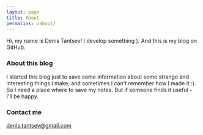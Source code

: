 ```yaml
---
layout: page
title: About
permalink: /about/
---
```


Hi, my name is Denis Tantsev! I develop something ). And this is my blog on GitHub. 

### About this blog

I started this blog just to save some information about some strange and interesting things I make, and sometimes I can't remember how I made it :). So I need a place where to save my notes. But if someone finds it useful - I'll be happy.

### Contact me

[denis.tantsev@gmail.com](mailto:denis.tantsev@gmail.com)
